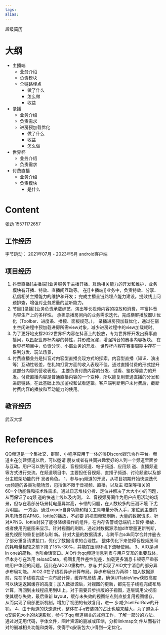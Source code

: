 ```yaml
---
tags: 
alias:
---
```

超级简历
# 大纲
- 主播端
	- 业务介绍
	- 负责模块
	- 全链路埋点
		- 做了什么
		- 怎么做
		- 收益
- 录播
	- 业务介绍
	- 负责需求
	- 进房预加载优化	
		- 做了什么
		- 收益
		- 怎么做
- 世界杯
	- 业务介绍
	- 负责需求
- 付费直播
	- 业务介绍
	- 负责模块
		- 是什么

# Content
张劲
15571172657
## 工作经历
字节跳动： 2021年07月 - 2023年5月
android客户端
## 项目经历
1. 抖音直播[[主播端]]业务服务于主播开播、互动相关能力的开发和维护，业务模块有开播、特效、直播间互动等。
   在[[主播端]]业务中，负责特效、分享、私信相关主播能力的维护和开发；
   完成主播全链路埋点能力建设，提效线上问题排查，增强对业务质量的监听能力。
2. 节目[[录播]]业务负责承载综艺、演出等长视频内容的投放和消费，丰富抖音内容生产上的多样性。
   承担录播房间内的业务需求迭代，完成横屏播放器UI优化（Toolbar、进度条、播控、面板规范。），
   录播进房预加载优化，通过在宿主空闲进程中预加载进房所需view对象，减少进房过程中的view加载耗时。
3. 为了更好地支撑2022世界杯内容在抖音上的投放，专为世界杯开发出赛事直播间，以匹配世界杯内容的特性，并形成沉淀，增强抖音的赛事内容板块。
   在世界杯项目中，负责分享、小窗业务的开发。
   世界杯内容在赛事周期中存在一系列分发、玩法场景，
4. 付费直播业务是抖音对内容型直播变现方式的探索。内容型直播（知识、演出等）互动性较差，在礼物打赏方面的收入表现不佳。通过直播付费的形式提升这部分内容的营收表现。
   主要负责付费内容的分发、试看、鉴权等能力的开发。付费直播内容是普通直播内容的一个变种，所以能复用普通直播的分发和进房链路，在此基础上添加鉴权和试看逻辑。客户端判断用户未付费后，截断付费内容的播放和互动能力的使用。

## 教育经历
武汉大学 

# References 
QQ频道是一个集社交、群聊、小程序应用于一体的类Discord娱乐协作平台。频道主在创建频道以后，可以邀请
朋友或者有共同兴趣爱好的人到一个频道里面参与互动。用户可以使用讨论频道、音视频频道、帖子频道、应用频
道、直播频道等方式进行交流。在频道项目中，主要担任音视频、直播子频道、讨论频道以及部分主框架功能的开
发者角色。
1、参与qq频道的开发，从项目初期开始快速迭代qq频道的各类功能场景，包括但不限于音视频、直播，以及主
框架等相关的60+个功能性和技术性需求，通过日志堆栈分析、定位并解决了大大小小的问题，从而保证了qq频
道的快速上线以及内测。
2、音视频房间作为用户应用活动的场景，但存在着部分场景耗电量异常高，卡顿的问题，在人数较多的压测环境
下尤为明显。
一方面，通过xcode自身功能和相关工具电量分析入手，定位到主要的耗电场景在APNG、lottie的播放，不必要
的视图频繁刷新，大量的数据请求。针对APNG、lottie封装了能够降级操作的组件，在内存告警或低端机上暂停
播放，或者使用兜底图来显示。针对视图的刷新，通过对数据源添加diff增量更新判断，避免视图的重复创建与刷
新。针对大量的数据请求，与跨平台sdk同学合并并删去了部分重复请求接口，优化了数据请求的合理性。
整体优化下来使得音视频房间的耗电量相较之前下降了15%-30%，并能在压测环境下流畅使用。
3、AIO是all In one的简称，也叫会话窗口。AIO作为qq频道消息列表与用户交互的重要载体，但本身存在滥用
reloadData，视图复用性差性能差，加载更多消息卡顿等严重影响用户体验的问题。因此在AIO2.0重构中，参与
并实现了AIO文字消息的部分异步布局功能。
AIO2.0在子线程异步计算布局。异步布局分为两种：加入数据源前，先在子线程完成一次布局计算，缓存布局结
果，确保UITableView获取高度可以快速返回缓存的高度；加入数据源后，对视图的更新，都先在子线程完成布局
计算，再回到主线程应用到UI上。对于需要异步排版的子视图，逐层调用父视图使其缓存失效，最后重新
layout，缓存未失效的视图结点则直接复用视图缓存，从而实现了局部更新机制，增加了视图的有效复用，进一
步减少cellForRow的开销。
4、由于频道的快速迭代，整体在手q安装包的占比也越来越大，为了避免手q安装包大小的快速膨胀，参与了qq
频道相关的减包工作，了解一部分的方法。通过对无用代码，字体文件，图片资源的删减或压缩，分析linkmap文
件从而有针对的删减相关功能和类等，使得手q安装包大小得到一定优化。